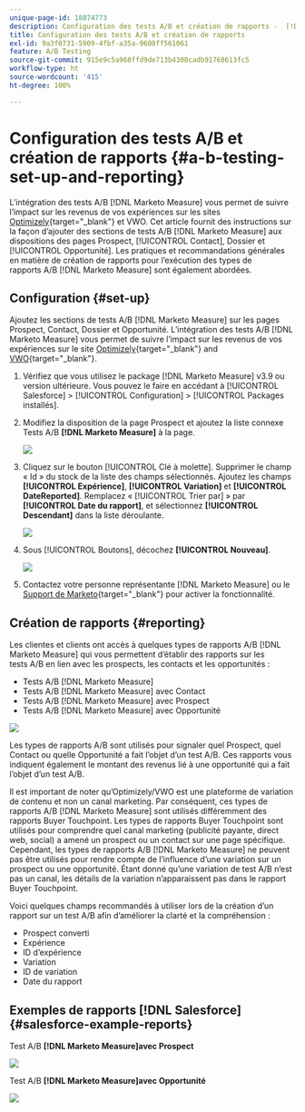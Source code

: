 ```yaml
---
unique-page-id: 18874773
description: Configuration des tests A/B et création de rapports -  [!DNL Marketo Measure]
title: Configuration des tests A/B et création de rapports
exl-id: 9a3f0731-5909-4fbf-a35a-9608ff561061
feature: A/B Testing
source-git-commit: 915e9c5a968ffd9de713b4308cadb91768613fc5
workflow-type: ht
source-wordcount: '415'
ht-degree: 100%

---
```


# Configuration des tests A/B et création de rapports {#a-b-testing-set-up-and-reporting}

L’intégration des tests A/B [!DNL Marketo Measure] vous permet de suivre l’impact sur les revenus de vos expériences sur les sites [Optimizely](https://www.optimizely.com/){target="_blank"} et VWO. Cet article fournit des instructions sur la façon d’ajouter des sections de tests A/B [!DNL Marketo Measure] aux dispositions des pages Prospect, [!UICONTROL Contact], Dossier et [!UICONTROL Opportunité]. Les pratiques et recommandations générales en matière de création de rapports pour l’exécution des types de rapports A/B [!DNL Marketo Measure] sont également abordées.

## Configuration {#set-up}

Ajoutez les sections de tests A/B [!DNL Marketo Measure] sur les pages Prospect, Contact, Dossier et Opportunité. L’intégration des tests A/B [!DNL Marketo Measure] vous permet de suivre l’impact sur les revenus de vos expériences sur le site [Optimizely](https://www.optimizely.com/){target="_blank"} and [VWO](https://vwo.com/){target="_blank"}.

1. Vérifiez que vous utilisez le package [!DNL Marketo Measure] v3.9 ou version ultérieure. Vous pouvez le faire en accédant à [!UICONTROL Salesforce] > [!UICONTROL Configuration] > [!UICONTROL Packages installés].
1. Modifiez la disposition de la page Prospect et ajoutez la liste connexe Tests A/B **[!DNL Marketo Measure]** à la page.

   ![](assets/1.png)

1. Cliquez sur le bouton [!UICONTROL Clé à molette]. Supprimer le champ « Id » du stock de la liste des champs sélectionnés. Ajoutez les champs **[!UICONTROL Expérience]**, **[!UICONTROL Variation]** et **[!UICONTROL DateReported]**. Remplacez « [!UICONTROL Trier par] » par **[!UICONTROL Date du rapport]**, et sélectionnez **[!UICONTROL Descendant]** dans la liste déroulante.

   ![](assets/2.png)

1. Sous [!UICONTROL Boutons], décochez **[!UICONTROL Nouveau]**.

   ![](assets/3.png)

1. Contactez votre personne représentante [!DNL Marketo Measure] ou le [Support de Marketo](https://nation.marketo.com/t5/support/ct-p/Support){target="_blank"} pour activer la fonctionnalité.

## Création de rapports {#reporting}

Les clientes et clients ont accès à quelques types de rapports A/B [!DNL Marketo Measure] qui vous permettent d’établir des rapports sur les tests A/B en lien avec les prospects, les contacts et les opportunités :

* Tests A/B [!DNL Marketo Measure]
* Tests A/B [!DNL Marketo Measure] avec Contact
* Tests A/B [!DNL Marketo Measure] avec Prospect
* Tests A/B [!DNL Marketo Measure] avec Opportunité

![](assets/4.png)

Les types de rapports A/B sont utilisés pour signaler quel Prospect, quel Contact ou quelle Opportunité a fait l’objet d’un test A/B. Ces rapports vous indiquent également le montant des revenus lié à une opportunité qui a fait l’objet d’un test A/B.

Il est important de noter qu’Optimizely/VWO est une plateforme de variation de contenu et non un canal marketing. Par conséquent, ces types de rapports A/B [!DNL Marketo Measure] sont utilisés différemment des rapports Buyer Touchpoint. Les types de rapports Buyer Touchpoint sont utilisés pour comprendre quel canal marketing (publicité payante, direct web, social) a amené un prospect ou un contact sur une page spécifique. Cependant, les types de rapports A/B [!DNL Marketo Measure] ne peuvent pas être utilisés pour rendre compte de l’influence d’une variation sur un prospect ou une opportunité. Étant donné qu’une variation de test A/B n’est pas un canal, les détails de la variation n’apparaissent pas dans le rapport Buyer Touchpoint.

Voici quelques champs recommandés à utiliser lors de la création d’un rapport sur un test A/B afin d’améliorer la clarté et la compréhension :

* Prospect converti
* Expérience
* ID d’expérience
* Variation
* ID de variation
* Date du rapport

## Exemples de rapports [!DNL Salesforce] {#salesforce-example-reports}

Test A/B **[!DNL Marketo Measure]avec Prospect**

![](assets/5.png)

Test A/B **[!DNL Marketo Measure]avec Opportunité**

![](assets/6.png)
